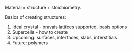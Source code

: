<!-- TODO by MH -->

Material = structure + stoichiometry.

Basics of creating structures:

1. Ideal crystal - bravais lattices supported, basis options
2. Supercells - how to create
3. Upcoming: surfaces, interfaces, slabs, interstitials
4. Future: polymers
